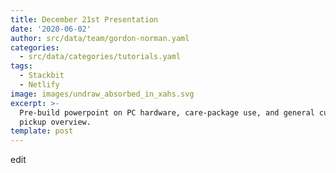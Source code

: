 ```yaml
---
title: December 21st Presentation
date: '2020-06-02'
author: src/data/team/gordon-norman.yaml
categories:
  - src/data/categories/tutorials.yaml
tags:
  - Stackbit
  - Netlify
image: images/undraw_absorbed_in_xahs.svg
excerpt: >-
  Pre-build powerpoint on PC hardware, care-package use, and general curbside
  pickup overview.
template: post
---
```

edit
